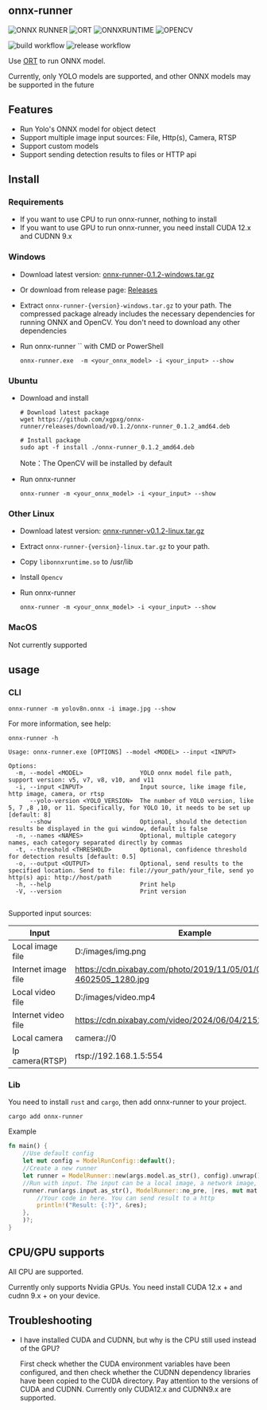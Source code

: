 ## onnx-runner

<img src="https://img.shields.io/badge/ONNX RUNNER-0.1.2-darkgreen?"  alt="ONNX RUNNER"/> <img src="https://img.shields.io/badge/ORT-2.0.0%20RC.8-darkgreen?link=https%3A%2F%2Fgithub.com%2Fpykeio%2Fort"  alt="ORT"/> <img src="https://img.shields.io/badge/ONNXRUNTIME-1.19.2-darkgreen?"  alt="ONNXRUNTIME"/> <img src="https://img.shields.io/badge/OPENCV-4.10.0-darkgreen?"  alt="OPENCV"/>

![build workflow](https://github.com/xgpxg/onnx-runner/actions/workflows/build.yml/badge.svg)
![release workflow](https://github.com/xgpxg/onnx-runner/actions/workflows/release.yml/badge.svg)

Use [ORT](https://github.com/pykeio/ort) to run ONNX model.

Currently, only YOLO models are supported, and other ONNX models may be supported in the
future

## Features

- Run Yolo's ONNX model for object detect
- Support multiple image input sources: File, Http(s), Camera, RTSP
- Support custom models
- Support sending detection results to files or HTTP api

## Install

### Requirements

- If you want to use CPU to run onnx-runner, nothing to install
- If you want to use GPU to run onnx-runner, you need install CUDA 12.x and CUDNN 9.x

### Windows

- Download latest
  version: [onnx-runner-0.1.2-windows.tar.gz](https://github.com/xgpxg/onnx-runner/releases/download/v0.1.2/onnx-runner-v0.1.2-windows.tar.gz)
- Or download from release page: [Releases](https://github.com/xgpxg/onnx-runner/releases)

- Extract `onnx-runner-{version}-windows.tar.gz` to your path. The compressed package already includes the necessary
  dependencies for running ONNX and OpenCV. You don't need to download any other dependencies

- Run onnx-runner `` with CMD or PowerShell

  ```shell
  onnx-runner.exe  -m <your_onnx_model> -i <your_input> --show
  ```

### Ubuntu

- Download and install

  ```shell
  # Download latest package
  wget https://github.com/xgpxg/onnx-runner/releases/download/v0.1.2/onnx-runner_0.1.2_amd64.deb
  
  # Install package
  sudo apt -f install ./onnx-runner_0.1.2_amd64.deb
  ```

  Note：The OpenCV will be installed by default


- Run onnx-runner

  ```shell
  onnx-runner -m <your_onnx_model> -i <your_input> --show
  ```

### Other Linux

- Download latest
  version: [onnx-runner-v0.1.2-linux.tar.gz](https://github.com/xgpxg/onnx-runner/releases/download/v0.1.2/onnx-runner-v0.1.2-linux.tar.gz)

- Extract `onnx-runner-{version}-linux.tar.gz` to your path.

- Copy `libonnxruntime.so` to /usr/lib

- Install `Opencv`

- Run onnx-runner

  ```shell
  onnx-runner -m <your_onnx_model> -i <your_input> --show
  ```

### MacOS

Not currently supported

## usage

### CLI

```shell
onnx-runner -m yolov8n.onnx -i image.jpg --show
```

For more information, see help:

```shell
onnx-runner -h

Usage: onnx-runner.exe [OPTIONS] --model <MODEL> --input <INPUT>

Options:
  -m, --model <MODEL>                YOLO onnx model file path, support version: v5, v7, v8, v10, and v11
  -i, --input <INPUT>                Input source, like image file, http image, camera, or rtsp
      --yolo-version <YOLO_VERSION>  The number of YOLO version, like 5, 7 ,8 ,10, or 11. Specifically, for YOLO 10, it needs to be set up [default: 8]
      --show                         Optional, should the detection results be displayed in the gui window, default is false
  -n, --names <NAMES>                Optional, multiple category names, each category separated directly by commas
  -t, --threshold <THRESHOLD>        Optional, confidence threshold for detection results [default: 0.5]
  -o, --output <OUTPUT>              Optional, send results to the specified location. Send to file: file://your_path/your_file, send yo http(s) api: http://host/path
  -h, --help                         Print help
  -V, --version                      Print version


```

Supported input sources:

| Input               | Example                                                                |
|---------------------|------------------------------------------------------------------------|
| Local image file    | D:/images/img.png                                                      |
| Internet image file | https://cdn.pixabay.com/photo/2019/11/05/01/00/couple-4602505_1280.jpg |
| Local video file    | D:/images/video.mp4                                                    |
| Internet video file | https://cdn.pixabay.com/video/2024/06/04/215258_large.mp4              |
| Local camera        | camera://0                                                             |
| Ip camera(RTSP)     | rtsp://192.168.1.5:554                                                 |

### Lib

You need to install `rust` and `cargo`, then add onnx-runner to your project.

```shell
cargo add onnx-runner
```

Example

```rust
fn main() {
    //Use default config
    let mut config = ModelRunConfig::default();
    //Create a new runner
    let runner = ModelRunner::new(args.model.as_str(), config).unwrap();
    //Run with input. The input can be a local image, a network image, a camera, or a remote camera that supports RTSP
    runner.run(args.input.as_str(), ModelRunner::no_pre, |res, mut mat| {
        //Your code in here. You can send result to a http 
        println!("Result: {:?}", &res);
    },
    )?;
}
```

## CPU/GPU supports

All CPU are supported.

Currently only supports Nvidia GPUs. You need install CUDA 12.x + and cudnn 9.x + on your device.

## Troubleshooting

- I have installed CUDA and CUDNN, but why is the CPU still used instead of the GPU?

  First check whether the CUDA environment variables have been configured, and then check whether the CUDNN dependency
  libraries have been copied to the CUDA directory. Pay attention to the versions of CUDA and CUDNN. Currently only
  CUDA12.x and CUDNN9.x are supported.